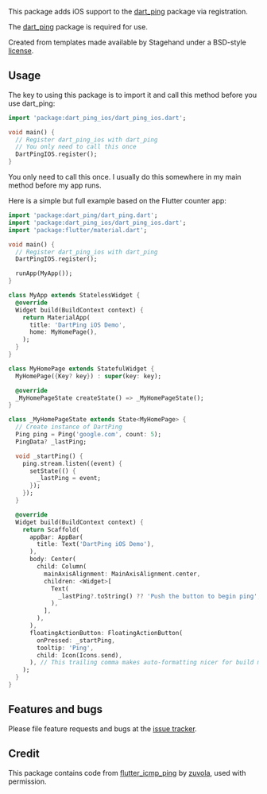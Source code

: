 This package adds iOS support to the [dart_ping](https://pub.dev/packages/dart_ping) package via registration.

The [dart_ping](https://pub.dev/packages/dart_ping) package is required for use.

Created from templates made available by Stagehand under a BSD-style
[license](https://github.com/dart-lang/stagehand/blob/master/LICENSE).

## Usage

The key to using this package is to import it and call this method before you use dart_ping:

```dart
import 'package:dart_ping_ios/dart_ping_ios.dart';

void main() {
  // Register dart_ping_ios with dart_ping
  // You only need to call this once
  DartPingIOS.register();
}

```

You only need to call this once. I usually do this somewhere in my main method before my app runs.

Here is a simple but full example based on the Flutter counter app:

```dart
import 'package:dart_ping/dart_ping.dart';
import 'package:dart_ping_ios/dart_ping_ios.dart';
import 'package:flutter/material.dart';

void main() {
  // Register dart_ping_ios with dart_ping
  DartPingIOS.register();

  runApp(MyApp());
}

class MyApp extends StatelessWidget {
  @override
  Widget build(BuildContext context) {
    return MaterialApp(
      title: 'DartPing iOS Demo',
      home: MyHomePage(),
    );
  }
}

class MyHomePage extends StatefulWidget {
  MyHomePage({Key? key}) : super(key: key);

  @override
  _MyHomePageState createState() => _MyHomePageState();
}

class _MyHomePageState extends State<MyHomePage> {
  // Create instance of DartPing
  Ping ping = Ping('google.com', count: 5);
  PingData? _lastPing;

  void _startPing() {
    ping.stream.listen((event) {
      setState(() {
        _lastPing = event;
      });
    });
  }

  @override
  Widget build(BuildContext context) {
    return Scaffold(
      appBar: AppBar(
        title: Text('DartPing iOS Demo'),
      ),
      body: Center(
        child: Column(
          mainAxisAlignment: MainAxisAlignment.center,
          children: <Widget>[
            Text(
              _lastPing?.toString() ?? 'Push the button to begin ping',
            ),
          ],
        ),
      ),
      floatingActionButton: FloatingActionButton(
        onPressed: _startPing,
        tooltip: 'Ping',
        child: Icon(Icons.send),
      ), // This trailing comma makes auto-formatting nicer for build methods.
    );
  }
}
```

## Features and bugs

Please file feature requests and bugs at the [issue tracker][tracker].

[tracker]: https://github.com/point-source/dart_ping/issues

## Credit

This package contains code from [flutter_icmp_ping](https://pub.dev/packages/flutter_icmp_ping) by [zuvola](zuvola.com), used with permission.

